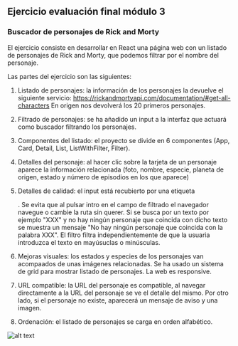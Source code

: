 ## Ejercicio evaluación final módulo 3

### Buscador de personajes de Rick and Morty

El ejercicio consiste en desarrollar en React una página web con un listado de personajes de Rick and Morty, que podemos filtrar por el nombre del personaje.

Las partes del ejercicio son las siguientes:

1. Listado de personajes: la información de los personajes la devuelve el siguiente servicio: https://rickandmortyapi.com/documentation/#get-all-characters
En origen nos devolverá los 20 primeros personajes.

2. Filtrado de personajes: se ha añadido un input a la interfaz que actuará como buscador filtrando los personajes.

3. Componentes del listado: el proyecto se divide en 6 componentes (App, Card, Detail, List, ListWithFilter, Filter).

4. Detalles del personaje: al hacer clic sobre la tarjeta de un personaje aparece la información relacionada (foto, nombre, especie, planeta de origen, estado y número de episodios en los que aparece)

5. Detalles de calidad: el input está recubierto por una etiqueta <form/>. Se evita que al pulsar intro en el campo de filtrado el navegador navegue o cambie la ruta sin querer. Si se busca por un texto por ejemplo "XXX" y no hay ningún personaje que coincida con dicho texto se muestra un mensaje "No hay ningún personaje que coincida con la palabra XXX". El filtro filtra independientemente de que la usuaria introduzca el texto en mayúsuclas o minúsculas.

6. Mejoras visuales: los estados y especies de los personajes van acompaados de unas imágenes relacionadas. Se ha usado un sistema de grid para mostrar listado de personajes. La web es responsive.

7. URL compatible: la URL del personaje es compatible, al navegar directamente a la URL del personaje se ve el detalle del mismo. Por otro lado, si el personaje no existe, aparecerá un mensaje de aviso y una imagen.

8. Ordenación: el listado de personajes se carga en orden alfabético.


![alt text](https://images3.alphacoders.com/812/thumb-1920-812062.png "Rick and Morty")
